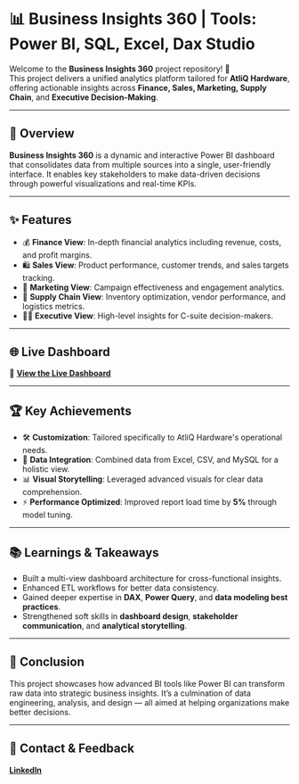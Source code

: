 # 📊 Business Insights 360 | Tools: Power BI, SQL, Excel, Dax Studio

Welcome to the **Business Insights 360** project repository! 🚀  
This project delivers a unified analytics platform tailored for **AtliQ Hardware**, offering actionable insights across **Finance, Sales, Marketing, Supply Chain**, and **Executive Decision-Making**.

---

## 🧭 Overview

**Business Insights 360** is a dynamic and interactive Power BI dashboard that consolidates data from multiple sources into a single, user-friendly interface. It enables key stakeholders to make data-driven decisions through powerful visualizations and real-time KPIs.

---

## ✨ Features

- 💰 **Finance View**: In-depth financial analytics including revenue, costs, and profit margins.
- 🛍️ **Sales View**: Product performance, customer trends, and sales targets tracking.
- 📣 **Marketing View**: Campaign effectiveness and engagement analytics.
- 🚚 **Supply Chain View**: Inventory optimization, vendor performance, and logistics metrics.
- 🧑‍💼 **Executive View**: High-level insights for C-suite decision-makers.

---

## 🌐 Live Dashboard

🔗 **[View the Live Dashboard](https://app.powerbi.com/view?r=eyJrIjoiNzQzZjI0OTMtYWQxNS00ZTgzLWFiYTYtMzgxZmFhYTdlZjZhIiwidCI6ImM2ZTU0OWIzLTVmNDUtNDAzMi1hYWU5LWQ0MjQ0ZGM1YjJjNCJ9)**  

---

## 🏆 Key Achievements

- 🛠️ **Customization**: Tailored specifically to AtliQ Hardware's operational needs.
- 🔗 **Data Integration**: Combined data from Excel, CSV, and MySQL for a holistic view.
- 📊 **Visual Storytelling**: Leveraged advanced visuals for clear data comprehension.
- ⚡ **Performance Optimized**: Improved report load time by **5%** through model tuning.

---

## 📚 Learnings & Takeaways

- Built a multi-view dashboard architecture for cross-functional insights.
- Enhanced ETL workflows for better data consistency.
- Gained deeper expertise in **DAX**, **Power Query**, and **data modeling best practices**.
- Strengthened soft skills in **dashboard design**, **stakeholder communication**, and **analytical storytelling**.

---

## 📌 Conclusion

This project showcases how advanced BI tools like Power BI can transform raw data into strategic business insights. It’s a culmination of data engineering, analysis, and design — all aimed at helping organizations make better decisions.

---

## 📩 Contact & Feedback  
**[LinkedIn](https://www.linkedin.com/in/yogeshkurane/)**  
